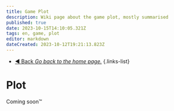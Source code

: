 ```yaml
---
title: Game Plot
description: Wiki page about the game plot, mostly summarised
published: true
date: 2023-10-15T14:10:05.321Z
tags: en, game, plot
editor: markdown
dateCreated: 2023-10-12T19:21:13.823Z
---
```


- [:arrow_backward: Back *Go back to the home page.*](/en/home#game-wiki)
{.links-list}

# Plot

Coming soon:tm: